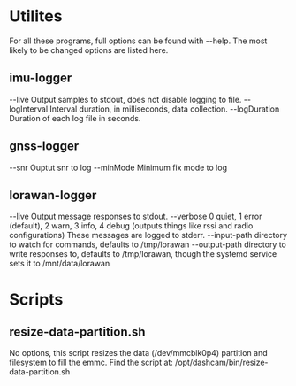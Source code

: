 # Utilites

For all these programs, full options can be found with --help.
The most likely to be changed options are listed here.

## imu-logger

--live Output samples to stdout, does not disable logging to file.
--logInterval Interval duration, in milliseconds, data collection.
--logDuration Duration of each log file in seconds.

## gnss-logger

--snr Ouptut snr to log
--minMode Minimum fix mode to log

## lorawan-logger

--live Output message responses to stdout.
--verbose 0 quiet, 1 error (default), 2 warn, 3 info, 4 debug (outputs things like rssi and radio configurations) These messages are logged to stderr.
--input-path directory to watch for commands, defaults to /tmp/lorawan
--output-path directory to write responses to, defaults to /tmp/lorawan, though the systemd service sets it to /mnt/data/lorawan

# Scripts

## resize-data-partition.sh

No options, this script resizes the data (/dev/mmcblk0p4) partition and filesystem to fill the emmc. Find the script at:
/opt/dashcam/bin/resize-data-partition.sh
